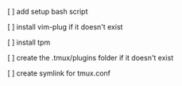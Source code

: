 [ ] add setup bash script

[ ] install vim-plug if it doesn't exist

[ ] install tpm

[ ] create the .tmux/plugins folder if it doesn't exist

[ ] create symlink for tmux.conf
